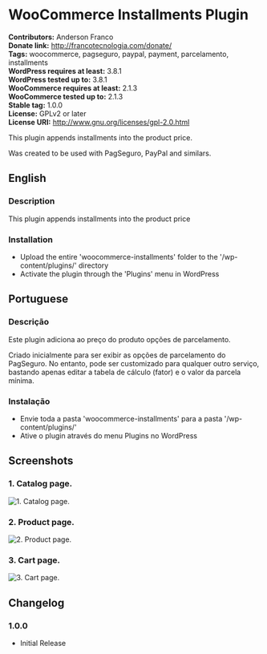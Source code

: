 # WooCommerce Installments Plugin #  
**Contributors:** Anderson Franco  
**Donate link:** http://francotecnologia.com/donate/  
**Tags:** woocommerce, pagseguro, paypal, payment, parcelamento, installments  
**WordPress requires at least:** 3.8.1  
**WordPress tested up to:** 3.8.1  
**WooCommerce requires at least:** 2.1.3  
**WooCommerce tested up to:** 2.1.3  
**Stable tag:** 1.0.0  
**License:** GPLv2 or later  
**License URI:** http://www.gnu.org/licenses/gpl-2.0.html  

This plugin appends installments into the product price.

Was created to be used with PagSeguro, PayPal and similars.

## English ##

### Description ###

This plugin appends installments into the product price

### Installation ###

* Upload the entire 'woocommerce-installments' folder to the '/wp-content/plugins/' directory
* Activate the plugin through the 'Plugins' menu in WordPress

## Portuguese ##

### Descrição ###

Este plugin adiciona ao preço do produto opções de parcelamento.

Criado inicialmente para ser exibir as opções de parcelamento do PagSeguro. No entanto, pode ser customizado para qualquer outro serviço, bastando apenas editar a tabela de cálculo (fator) e o valor da parcela mínima.

### Instalação ###

* Envie toda a pasta 'woocommerce-installments' para a pasta '/wp-content/plugins/'
* Ative o plugin através do menu Plugins no WordPress

## Screenshots ##

### 1. Catalog page. ###
![1. Catalog page.](http://andersonfranco.github.io/images/woocommerce-installments/catalog.png)

### 2. Product page. ###
![2. Product page.](http://andersonfranco.github.io/images/woocommerce-installments/product.png)

### 3. Cart page. ###
![3. Cart page.](http://andersonfranco.github.io/images/woocommerce-installments/cart.png)

## Changelog ##

### 1.0.0 ###

* Initial Release
